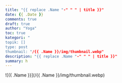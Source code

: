 ```yaml
---
title: "{{ replace .Name "-" " " | title }}"
date: {{ .Date }}
comments: true
draft: true
author: "Yoga"
toc: true
kategori: "
topik: []
type: post
thumbnail: "/{{ .Name }}/img/thumbnail.webp"
description: "{{ replace .Name "-" " " | title }}"
summary: h
---
```


![{{ .Name }}](/{{ .Name }}/img/thumbnail.webp)
